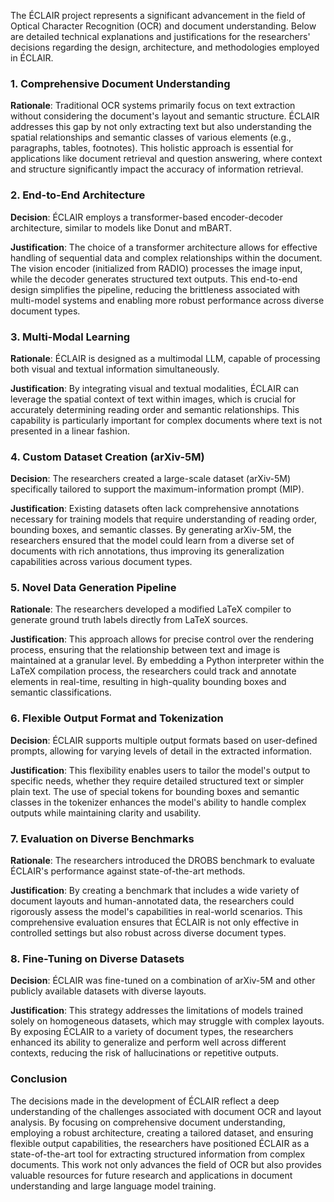 The ÉCLAIR project represents a significant advancement in the field of Optical Character Recognition (OCR) and document understanding. Below are detailed technical explanations and justifications for the researchers' decisions regarding the design, architecture, and methodologies employed in ÉCLAIR.

### 1. Comprehensive Document Understanding

**Rationale**: Traditional OCR systems primarily focus on text extraction without considering the document's layout and semantic structure. ÉCLAIR addresses this gap by not only extracting text but also understanding the spatial relationships and semantic classes of various elements (e.g., paragraphs, tables, footnotes). This holistic approach is essential for applications like document retrieval and question answering, where context and structure significantly impact the accuracy of information retrieval.

### 2. End-to-End Architecture

**Decision**: ÉCLAIR employs a transformer-based encoder-decoder architecture, similar to models like Donut and mBART.

**Justification**: The choice of a transformer architecture allows for effective handling of sequential data and complex relationships within the document. The vision encoder (initialized from RADIO) processes the image input, while the decoder generates structured text outputs. This end-to-end design simplifies the pipeline, reducing the brittleness associated with multi-model systems and enabling more robust performance across diverse document types.

### 3. Multi-Modal Learning

**Rationale**: ÉCLAIR is designed as a multimodal LLM, capable of processing both visual and textual information simultaneously.

**Justification**: By integrating visual and textual modalities, ÉCLAIR can leverage the spatial context of text within images, which is crucial for accurately determining reading order and semantic relationships. This capability is particularly important for complex documents where text is not presented in a linear fashion.

### 4. Custom Dataset Creation (arXiv-5M)

**Decision**: The researchers created a large-scale dataset (arXiv-5M) specifically tailored to support the maximum-information prompt (MIP).

**Justification**: Existing datasets often lack comprehensive annotations necessary for training models that require understanding of reading order, bounding boxes, and semantic classes. By generating arXiv-5M, the researchers ensured that the model could learn from a diverse set of documents with rich annotations, thus improving its generalization capabilities across various document types.

### 5. Novel Data Generation Pipeline

**Rationale**: The researchers developed a modified LaTeX compiler to generate ground truth labels directly from LaTeX sources.

**Justification**: This approach allows for precise control over the rendering process, ensuring that the relationship between text and image is maintained at a granular level. By embedding a Python interpreter within the LaTeX compilation process, the researchers could track and annotate elements in real-time, resulting in high-quality bounding boxes and semantic classifications.

### 6. Flexible Output Format and Tokenization

**Decision**: ÉCLAIR supports multiple output formats based on user-defined prompts, allowing for varying levels of detail in the extracted information.

**Justification**: This flexibility enables users to tailor the model's output to specific needs, whether they require detailed structured text or simpler plain text. The use of special tokens for bounding boxes and semantic classes in the tokenizer enhances the model's ability to handle complex outputs while maintaining clarity and usability.

### 7. Evaluation on Diverse Benchmarks

**Rationale**: The researchers introduced the DROBS benchmark to evaluate ÉCLAIR's performance against state-of-the-art methods.

**Justification**: By creating a benchmark that includes a wide variety of document layouts and human-annotated data, the researchers could rigorously assess the model's capabilities in real-world scenarios. This comprehensive evaluation ensures that ÉCLAIR is not only effective in controlled settings but also robust across diverse document types.

### 8. Fine-Tuning on Diverse Datasets

**Decision**: ÉCLAIR was fine-tuned on a combination of arXiv-5M and other publicly available datasets with diverse layouts.

**Justification**: This strategy addresses the limitations of models trained solely on homogeneous datasets, which may struggle with complex layouts. By exposing ÉCLAIR to a variety of document types, the researchers enhanced its ability to generalize and perform well across different contexts, reducing the risk of hallucinations or repetitive outputs.

### Conclusion

The decisions made in the development of ÉCLAIR reflect a deep understanding of the challenges associated with document OCR and layout analysis. By focusing on comprehensive document understanding, employing a robust architecture, creating a tailored dataset, and ensuring flexible output capabilities, the researchers have positioned ÉCLAIR as a state-of-the-art tool for extracting structured information from complex documents. This work not only advances the field of OCR but also provides valuable resources for future research and applications in document understanding and large language model training.